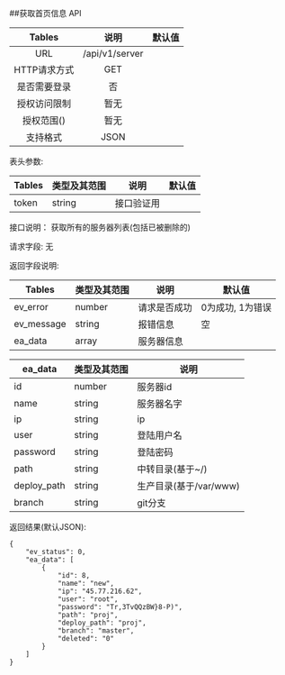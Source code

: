 ##获取首页信息 API


|  Tables  |          说明          | 默认值  |
| :------: | :------------------: | :--: |
|   URL    | /api/v1/server |      |
| HTTP请求方式 |         GET          |      |
|  是否需要登录  |          否           |      |
|  授权访问限制  |          暂无          |      |
|  授权范围()  |          暂无          |      |
|   支持格式   |         JSON         |      |


表头参数:

| Tables | 类型及其范围 | 说明    | 默认值  |
| ------ | ------ | ----- | ---- |
| token   | string | 接口验证用 |      |

接口说明：
获取所有的服务器列表(包括已被删除的)

请求字段:
无


返回字段说明:

| Tables     | 类型及其范围 | 说明       | 默认值        |
| ---------- | ------ | -------- | ---------- |
| ev_error   | number | 请求是否成功   | 0为成功, 1为错误 |
| ev_message | string | 报错信息     | 空          |
| ea_data  | array  | 服务器信息 |            |


| ea_data | 类型及其范围 | 说明          |
| --------- | ------ | ----------- |
| id        | number | 服务器id |
| name     | string | 服务器名字  |
| ip      | string | ip          |
| user     | string | 登陆用户名          |
| password     | string | 登陆密码          |
| path     | string | 中转目录(基于~/)          |
| deploy_path     | string | 生产目录(基于/var/www)         |
| branch     | string | git分支          |



返回结果(默认JSON): 
```
{
    "ev_status": 0,
    "ea_data": [
        {
            "id": 8,
            "name": "new",
            "ip": "45.77.216.62",
            "user": "root",
            "password": "Tr,3TvQQzBW}8-P)",
            "path": "proj",
            "deploy_path": "proj",
            "branch": "master",
            "deleted": "0"
        }
    ]
}
```
